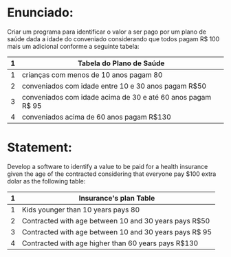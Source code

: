# Enunciado:

Criar um programa para identificar o valor a ser pago por um plano de saúde dada a idade do conveniado
considerando que todos pagam R$ 100 mais um adicional conforme a seguinte tabela:

|1| Tabela do Plano de Saúde|
|-|---------------------------------------|
|1|crianças com menos de 10 anos pagam 80|
|2| conveniados com idade entre 10 e 30 anos pagam R$50|
|3| conveniados com idade acima de 30 e até 60 anos pagam R$ 95| 
|4| conveniados acima de 60 anos pagam R$130|

# Statement:

Develop a software to identify a value to be paid for a health insurance given the age of the contracted considering that everyone pay $100 extra dolar as the following table:

|1| Insurance's plan Table|
|-|---------------------------------------|
|1| Kids younger than 10 years pays 80|
|2| Contracted  with age between 10 and 30 years pays R$50|
|3| Contracted  with age between 10 and 30 years pays R$ 95| 
|4| Contracted  with age higher than 60 years pays R$130|